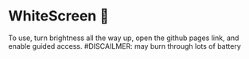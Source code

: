 # WhiteScreen 🤯
To use, turn brightness all the way up, open the github pages link, and enable guided access.
#DISCAILMER:
may burn through lots of battery
